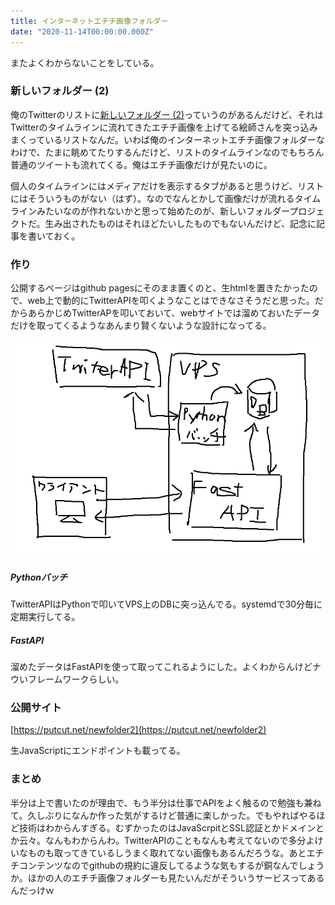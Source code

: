 ```yaml
---
title: インターネットエチチ画像フォルダー
date: "2020-11-14T00:00:00.000Z"
---
```


またよくわからないことをしている。

### 新しいフォルダー (2)

俺のTwitterのリストに[新しいフォルダー (2)](https://twitter.com/i/lists/1240618055467536384)っていうのがあるんだけど、それはTwitterのタイムラインに流れてきたエチチ画像を上げてる絵師さんを突っ込みまくっているリストなんだ。いわば俺のインターネットエチチ画像フォルダーなわけで、たまに眺めてたりするんだけど、リストのタイムラインなのでもちろん普通のツイートも流れてくる。俺はエチチ画像だけが見たいのに。

個人のタイムラインにはメディアだけを表示するタブがあると思うけど、リストにはそういうものがない（はず）。なのでなんとかして画像だけが流れるタイムラインみたいなのが作れないかと思って始めたのが、新しいフォルダープロジェクトだ。生み出されたものはそれほどたいしたものでもないんだけど、記念に記事を書いておく。

### 作り

公開するページはgithub pagesにそのまま置くのと、生htmlを置きたかったので、web上で動的にTwitterAPIを叩くようなことはできなさそうだと思った。だからあらかじめTwitterAPを叩いておいて、webサイトでは溜めておいたデータだけを取ってくるようなあんまり賢くないような設計になってる。

![なんだこれ](./20201114.png)

##### Pythonバッチ

TwitterAPIはPythonで叩いてVPS上のDBに突っ込んでる。systemdで30分毎に定期実行してる。

##### FastAPI

溜めたデータはFastAPIを使って取ってこれるようにした。よくわからんけどナウいフレームワークらしい。

### 公開サイト

[https://putcut.net/newfolder2](https://putcut.net/newfolder2)

生JavaScriptにエンドポイントも載ってる。

### まとめ

半分は上で書いたのが理由で、もう半分は仕事でAPIをよく触るので勉強も兼ねて。久しぶりになんか作った気がするけど普通に楽しかった。でもやればやるほど技術はわからんすぎる。むずかったのはJavaScrpitとSSL認証とかドメインとか云々。なんもわからんわ。TwitterAPIのこともなんも考えてないので多分よけいなものも取ってきているしうまく取れてない画像もあるんだろうな。あとエチチコンテンツなのでgithubの規約に違反してるような気もするが銅なんでしょうか。ほかの人のエチチ画像フォルダーも見たいんだがそういうサービスってあるんだっけｗ
